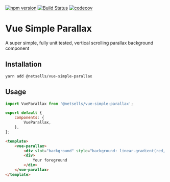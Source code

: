 [![npm version](https://badge.fury.io/js/%40netsells%2Fvue-simple-parallax.svg)](https://badge.fury.io/js/%40netsells%2Fvue-simple-parallax)
[![Build Status](https://travis-ci.com/netsells/vue-simple-parallax.svg?branch=master)](https://travis-ci.com/netsells/vue-simple-parallax)
[![codecov](https://codecov.io/gh/netsells/vue-simple-parallax/branch/master/graph/badge.svg)](https://codecov.io/gh/netsells/vue-simple-parallax)

# Vue Simple Parallax

A super simple, fully unit tested, vertical scrolling parallax background component

## Installation
```
yarn add @netsells/vue-simple-parallax
```

## Usage

```javascript
import VueParallax from '@netsells/vue-simple-parallax';

export default {
    components: {
        VueParallax,
    },
};
```

```html
<template>
    <vue-parallax>
        <div slot="background" style="background: linear-gradient(red, green, blue)" />
        <div>
            Your foreground
        </div>
    </vue-parallax>
</template>
```
